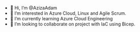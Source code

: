 - 👋 Hi, I’m @AzizaAdam
- 👀 I’m interested in Azure Cloud, Linux and Agile Scrum.
- 🌱 I’m currently learning Azure Cloud Engineering
- 💞️ I’m looking to collaborate on project with IaC using Bicep.


<!---
AzizaAdam/AzizaAdam is a ✨ special ✨ repository because its `README.md` (this file) appears on your GitHub profile.
You can click the Preview link to take a look at your changes.
--->
